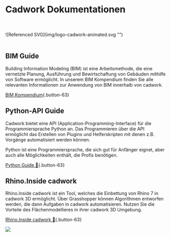 # Cadwork Dokumentationen

<br>
<br>
![Referenced SVG](img/logo-cadwork-animated.svg "")
<br>
<br>



## BIM Guide 

Building Information Modeling (BIM) ist eine Arbeitsmethode, die eine vernetzte Planung, Ausführung und Bewirtschaftung von Gebäuden mithilfe von Software ermöglicht. 
In unserem BIM Kompendium finden Sie alle relevanten Informationen zur Anwendung von BIM innerhalb von cadwork.

[BIM Kompendium](https://docs.cadwork.com/projects/cwbim/en/latest/){.button-63}


## Python-API Guide

Cadwork bietet eine API (Application-Programming-Interface) für die Programmiersprache Python an. 
Das Programmieren über die API ermöglicht das Erstellen von Plugins und Helferskripten mit denen z.B. Vorgänge automatisiert werden können.

Python ist eine Programmiersprache, die sich gut für Anfänger eignet, aber auch alle Möglichkeiten enthält, die Profis benötigen.

[Python Guide :snake:](https://docs.cadwork.com/projects/cwapi3dpython){.button-63}


## Rhino.Inside cadwork

Rhino.Inside cadwork ist ein Tool, welches die Einbettung von Rhino 7 in cadwork 3D ermöglicht. Über Grasshopper können Algorithmen entworfen werden, die dann Aufgaben in cadwork automatisieren. 
Nutzen Sie die Vorteile des Flächenmodellieres in ihrer cadwork 3D Umgebung.

[Rhino.Inside cadwork :rhinoceros:](https://docs.cadwork.com/projects/cwrhino/en/latest/){.button-63}
    

<noscript>
    <img src="https://analytics.cadwork.ca/ingress/e6b1702b-6224-4e93-94b7-9e4c2cd7ae06/pixel.gif">
</noscript>
<script defer src="https://analytics.cadwork.ca/ingress/e6b1702b-6224-4e93-94b7-9e4c2cd7ae06/script.js"></script>

